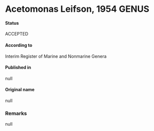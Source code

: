 # Acetomonas Leifson, 1954 GENUS

#### Status
ACCEPTED

#### According to
Interim Register of Marine and Nonmarine Genera

#### Published in
null

#### Original name
null

### Remarks
null